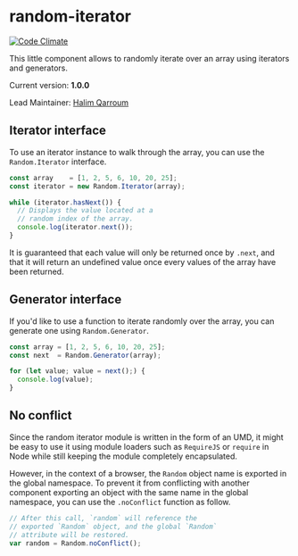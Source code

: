# random-iterator
[![Code Climate](https://codeclimate.com/repos/55e34129e30ba0755701d6e7/badges/270844380d3b44a833ee/gpa.svg)](https://codeclimate.com/repos/55e34129e30ba0755701d6e7/feed)

This little component allows to randomly iterate over an array using iterators and generators.

Current version: **1.0.0**

Lead Maintainer: [Halim Qarroum](mailto:hqm.post@gmail.com)

## Iterator interface

To use an iterator instance to walk through the array, you can use the `Random.Iterator` interface.

```Javascript
const array    = [1, 2, 5, 6, 10, 20, 25];
const iterator = new Random.Iterator(array);

while (iterator.hasNext()) {
  // Displays the value located at a
  // random index of the array.
  console.log(iterator.next());
}
```

It is guaranteed that each value will only be returned once by `.next`, and that it will return an undefined value once every values of the array have been returned.

## Generator interface

If you'd like to use a function to iterate randomly over the array, you can generate one using `Random.Generator`.

```Javascript
const array = [1, 2, 5, 6, 10, 20, 25];
const next  = Random.Generator(array);

for (let value; value = next();) {
  console.log(value);
}
```

## No conflict

Since the random iterator module is written in the form of an UMD, it might be easy to use it using module loaders such as `RequireJS` or `require` in Node while still keeping the module completely encapsulated.

However, in the context of a browser, the `Random` object name is exported in the global namespace. To prevent it from conflicting with another component exporting an object with the same name in the global namespace, you can use the `.noConflict` function as follow.

```Javascript
// After this call, `random` will reference the
// exported `Random` object, and the global `Random`
// attribute will be restored.
var random = Random.noConflict();
```
